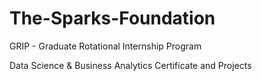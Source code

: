 # The-Sparks-Foundation
GRIP - Graduate Rotational Internship Program

Data Science & Business Analytics Certificate and Projects
